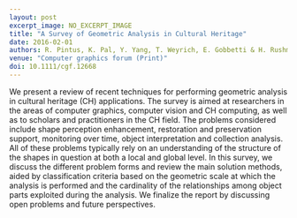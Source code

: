 ```yaml
---
layout: post
excerpt_image: NO_EXCERPT_IMAGE
title: "A Survey of Geometric Analysis in Cultural Heritage"
date: 2016-02-01
authors: R. Pintus, K. Pal, Y. Yang, T. Weyrich, E. Gobbetti & H. Rushmeier
venue: "Computer graphics forum (Print)"
doi: 10.1111/cgf.12668
---
```

We present a review of recent techniques for performing geometric analysis in cultural heritage (CH) applications. The survey is aimed at researchers in the areas of computer graphics, computer vision and CH computing, as well as to scholars and practitioners in the CH field. The problems considered include shape perception enhancement, restoration and preservation support, monitoring over time, object interpretation and collection analysis. All of these problems typically rely on an understanding of the structure of the shapes in question at both a local and global level. In this survey, we discuss the different problem forms and review the main solution methods, aided by classification criteria based on the geometric scale at which the analysis is performed and the cardinality of the relationships among object parts exploited during the analysis. We finalize the report by discussing open problems and future perspectives.
